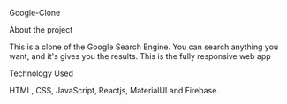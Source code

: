 Google-Clone

About the project

This is a clone of the Google Search Engine. You can search anything you want, and it's gives you the results. This is the fully responsive web app

Technology Used

HTML, CSS, JavaScript, Reactjs, MaterialUI and Firebase.
